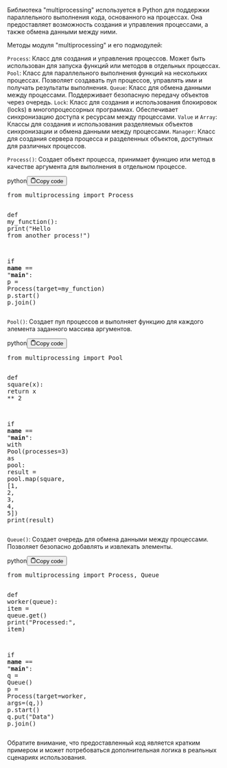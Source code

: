 <p>Библиотека "multiprocessing" используется в Python для поддержки параллельного выполнения кода, основанного на процессах.
Она предоставляет возможность создания и управления процессами, а также обмена данными между ними.</p>
<p>Методы модуля "multiprocessing" и его подмодулей:</p>
<p><code>Process</code>: Класс для создания и управления процессов. Может быть использован для запуска функций или методов в отдельных процессах.
<code>Pool</code>: Класс для параллельного выполнения функций на нескольких процессах. Позволяет создавать пул процессов, управлять ими и получать результаты выполнения.
<code>Queue</code>: Класс для обмена данными между процессами. Поддерживает безопасную передачу объектов через очередь.
<code>Lock</code>: Класс для создания и использования блокировок (locks) в многопроцессорных программах. Обеспечивает синхронизацию доступа к ресурсам между процессами.
<code>Value</code> и <code>Array</code>: Классы для создания и использования разделяемых объектов синхронизации и обмена данными между процессами.
<code>Manager</code>: Класс для создания сервера процесса и разделенных объектов, доступных для различных процессов.</p>
<p><code>Process()</code>: Создает объект процесса, принимает функцию или метод в качестве аргумента для выполнения в отдельном процессе.</p>
<div class="code-element"><div class="lang-line"><text>python</text><button class="copy-button" id="code138b" onclick="copyCode(code138, code138b)"><svg stroke="currentColor" fill="none" stroke-width="2" viewBox="0 0 24 24" stroke-linecap="round" stroke-linejoin="round" class="h-4 w-4" height="1em" width="1em" xmlns="http://www.w3.org/2000/svg"><path d="M16 4h2a2 2 0 0 1 2 2v14a2 2 0 0 1-2 2H6a2 2 0 0 1-2-2V6a2 2 0 0 1 2-2h2"></path><rect x="8" y="2" width="8" height="4" rx="1" ry="1"></rect></svg><text>Copy code</text></button></div><div class="code" id="code138"><div class="highlight"><pre><span></span><span class="kn">from</span> <span class="nn">multiprocessing</span> <span class="kn">import</span> <span class="n">Process</span>

<span class="k">def</span> <span class="nf">my_function</span><span class="p">():</span>
    <span class="nb">print</span><span class="p">(</span><span class="s2">&quot;Hello from another process!&quot;</span><span class="p">)</span>

<span class="k">if</span> <span class="vm">__name__</span> <span class="o">==</span> <span class="s2">&quot;__main__&quot;</span><span class="p">:</span>
    <span class="n">p</span> <span class="o">=</span> <span class="n">Process</span><span class="p">(</span><span class="n">target</span><span class="o">=</span><span class="n">my_function</span><span class="p">)</span>
    <span class="n">p</span><span class="o">.</span><span class="n">start</span><span class="p">()</span>
    <span class="n">p</span><span class="o">.</span><span class="n">join</span><span class="p">()</span>
</pre></div></div></div>

<p><code>Pool()</code>: Создает пул процессов и выполняет функцию для каждого элемента заданного массива аргументов.</p>
<div class="code-element"><div class="lang-line"><text>python</text><button class="copy-button" id="code139b" onclick="copyCode(code139, code139b)"><svg stroke="currentColor" fill="none" stroke-width="2" viewBox="0 0 24 24" stroke-linecap="round" stroke-linejoin="round" class="h-4 w-4" height="1em" width="1em" xmlns="http://www.w3.org/2000/svg"><path d="M16 4h2a2 2 0 0 1 2 2v14a2 2 0 0 1-2 2H6a2 2 0 0 1-2-2V6a2 2 0 0 1 2-2h2"></path><rect x="8" y="2" width="8" height="4" rx="1" ry="1"></rect></svg><text>Copy code</text></button></div><div class="code" id="code139"><div class="highlight"><pre><span></span><span class="kn">from</span> <span class="nn">multiprocessing</span> <span class="kn">import</span> <span class="n">Pool</span>

<span class="k">def</span> <span class="nf">square</span><span class="p">(</span><span class="n">x</span><span class="p">):</span>
    <span class="k">return</span> <span class="n">x</span> <span class="o">**</span> <span class="mi">2</span>

<span class="k">if</span> <span class="vm">__name__</span> <span class="o">==</span> <span class="s2">&quot;__main__&quot;</span><span class="p">:</span>
    <span class="k">with</span> <span class="n">Pool</span><span class="p">(</span><span class="n">processes</span><span class="o">=</span><span class="mi">3</span><span class="p">)</span> <span class="k">as</span> <span class="n">pool</span><span class="p">:</span>
        <span class="n">result</span> <span class="o">=</span> <span class="n">pool</span><span class="o">.</span><span class="n">map</span><span class="p">(</span><span class="n">square</span><span class="p">,</span> <span class="p">[</span><span class="mi">1</span><span class="p">,</span> <span class="mi">2</span><span class="p">,</span> <span class="mi">3</span><span class="p">,</span> <span class="mi">4</span><span class="p">,</span> <span class="mi">5</span><span class="p">])</span>
        <span class="nb">print</span><span class="p">(</span><span class="n">result</span><span class="p">)</span>
</pre></div></div></div>

<p><code>Queue()</code>: Создает очередь для обмена данными между процессами. Позволяет безопасно добавлять и извлекать элементы.</p>
<div class="code-element"><div class="lang-line"><text>python</text><button class="copy-button" id="code140b" onclick="copyCode(code140, code140b)"><svg stroke="currentColor" fill="none" stroke-width="2" viewBox="0 0 24 24" stroke-linecap="round" stroke-linejoin="round" class="h-4 w-4" height="1em" width="1em" xmlns="http://www.w3.org/2000/svg"><path d="M16 4h2a2 2 0 0 1 2 2v14a2 2 0 0 1-2 2H6a2 2 0 0 1-2-2V6a2 2 0 0 1 2-2h2"></path><rect x="8" y="2" width="8" height="4" rx="1" ry="1"></rect></svg><text>Copy code</text></button></div><div class="code" id="code140"><div class="highlight"><pre><span></span><span class="kn">from</span> <span class="nn">multiprocessing</span> <span class="kn">import</span> <span class="n">Process</span><span class="p">,</span> <span class="n">Queue</span>

<span class="k">def</span> <span class="nf">worker</span><span class="p">(</span><span class="n">queue</span><span class="p">):</span>
    <span class="n">item</span> <span class="o">=</span> <span class="n">queue</span><span class="o">.</span><span class="n">get</span><span class="p">()</span>
    <span class="nb">print</span><span class="p">(</span><span class="s2">&quot;Processed:&quot;</span><span class="p">,</span> <span class="n">item</span><span class="p">)</span>

<span class="k">if</span> <span class="vm">__name__</span> <span class="o">==</span> <span class="s2">&quot;__main__&quot;</span><span class="p">:</span>
    <span class="n">q</span> <span class="o">=</span> <span class="n">Queue</span><span class="p">()</span>
    <span class="n">p</span> <span class="o">=</span> <span class="n">Process</span><span class="p">(</span><span class="n">target</span><span class="o">=</span><span class="n">worker</span><span class="p">,</span> <span class="n">args</span><span class="o">=</span><span class="p">(</span><span class="n">q</span><span class="p">,))</span>
    <span class="n">p</span><span class="o">.</span><span class="n">start</span><span class="p">()</span>
    <span class="n">q</span><span class="o">.</span><span class="n">put</span><span class="p">(</span><span class="s2">&quot;Data&quot;</span><span class="p">)</span>
    <span class="n">p</span><span class="o">.</span><span class="n">join</span><span class="p">()</span>
</pre></div></div></div>

<p>Обратите внимание, что предоставленный код является кратким примером и может потребоваться дополнительная логика в реальных сценариях использования.</p>